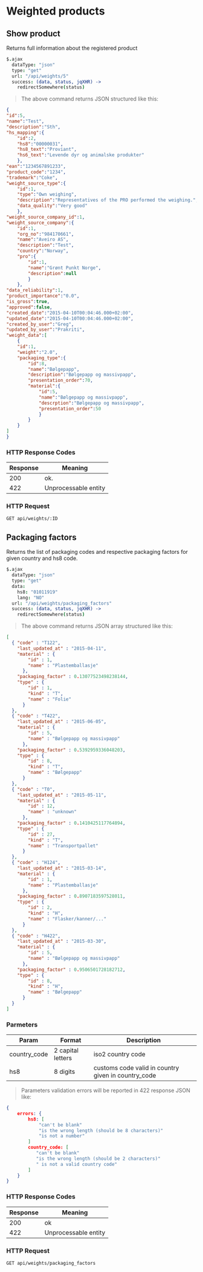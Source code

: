 # Weighted products

## Show product

Returns full information about the registered product

```coffee
$.ajax
  dataType: "json"
  type: "get"
  url: "/api/weights/5"
  success: (data, status, jqXHR) ->
    redirectSomewhere(status)
```

> The above command returns JSON structured like this:

```json
{
"id":5,
"name":"Test",
"description":"Sth",
"hs_mapping":{
    "id":2,
    "hs8":"00000031",
    "hs8_text":"Proviant",
    "hs6_text":"Levende dyr og animalske produkter"
    },
"ean":"1234567891233",
"product_code":"1234",
"trademark":"Coke",
"weight_source_type":{
    "id":1,
    "type":"Own weighing",
    "description":"Representatives of the PRO performed the weighing.",
    "data_quality":"Very good"
    },
"weight_source_company_id":1,
"weight_source_company":{
    "id":1,
    "org_no":"984170661",
    "name":"Aveiro AS",
    "description":"Test",
    "country":"Norway",
    "pro":{
        "id":1,
        "name":"Grønt Punkt Norge",
        "description":null
        }
    },
"data_reliability":1,
"product_importance":"0.0",
"is_gross":true,
"approved":false,
"created_date":"2015-04-10T00:04:46.000+02:00",
"updated_date":"2015-04-10T00:04:46.000+02:00",
"created_by_user":"Greg",
"updated_by_user":"Prakriti",
"weight_data":[
    {
    "id":1,
    "weight":"2.0",
    "packaging_type":{
        "id":8,
        "name":"Bølgepapp",
        "description":"Bølgepapp og massivpapp",
        "presentation_order":70,
        "material":{
            "id":5,
            "name":"Bølgepapp og massivpapp",
            "descrption":"Bølgepapp og massivpapp",
            "presentation_order":50
            }
        }
    }
]
}

```




### HTTP Response Codes

Response | Meaning
--------- | -------
200 | ok.
422 | Unprocessable entity

### HTTP Request

`GET api/weights/:ID`

## Packaging factors

Returns the list of packaging codes and respective packaging factors for given country and hs8 code.

```coffee
$.ajax
  dataType: "json"
  type: "get"
  data:
    hs8: "01011919"
    lang: "NO"
  url: "/api/weights/packaging_factors"
  success: (data, status, jqXHR) ->
    redirectSomewhere(status)
```

> The above command returns JSON array structured like this:

```json
[ 
  { "code" : "T122",
    "last_updated_at" : "2015-04-11",
    "material" : { 
        "id" : 1,
        "name" : "Plastemballasje"
      },
    "packaging_factor" : 0.13077523498238144,
    "type" : { 
        "id" : 1,
        "kind" : "T",
        "name" : "Folie"
      }
  },
  { "code" : "T422",
    "last_updated_at" : "2015-06-05",
    "material" : { 
        "id" : 5,
        "name" : "Bølgepapp og massivpapp"
      },
    "packaging_factor" : 0.5392959336048203,
    "type" : { 
        "id" : 8,
        "kind" : "T",
        "name" : "Bølgepapp"
      }
  },
  { "code" : "T0",
    "last_updated_at" : "2015-05-11",
    "material" : { 
        "id" : 12,
        "name" : "unknown"
      },
    "packaging_factor" : 0.1410425117764894,
    "type" : { 
        "id" : 27,
        "kind" : "T",
        "name" : "Transportpallet"
      }
  },
  { "code" : "H124",
    "last_updated_at" : "2015-03-14",
    "material" : { 
        "id" : 1,
        "name" : "Plastemballasje"
      },
    "packaging_factor" : 0.8907183597528011,
    "type" : { 
        "id" : 2,
        "kind" : "H",
        "name" : "Flasker/kanner/..."
      }
  },
  { "code" : "H422",
    "last_updated_at" : "2015-03-30",
    "material" : { 
        "id" : 5,
        "name" : "Bølgepapp og massivpapp"
      },
    "packaging_factor" : 0.9506501728182712,
    "type" : { 
        "id" : 8,
        "kind" : "H",
        "name" : "Bølgepapp"
      }
  }
]
```




### Parmeters

Param | Format | Description
--------- | ------- | ------- 
country_code | 2 capital letters | iso2 country code
hs8 | 8 digits | customs code valid in country given in country_code

> Parameters validation errors will be reported in 422 response JSON like:

```json
{
    errors: {
        hs8: [
            "can't be blank"
            "is the wrong length (should be 8 characters)"
            "is not a number"
        ]
        country_code: [
           "can't be blank"
           "is the wrong length (should be 2 characters)"
           " is not a valid country code"
        ]
    }
}
```

### HTTP Response Codes

Response | Meaning
--------- | -------
200 | ok
422 | Unprocessable entity

### HTTP Request

`GET api/weights/packaging_factors`